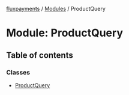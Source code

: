 [fluxpayments](../README.md) / [Modules](../modules.md) / ProductQuery

# Module: ProductQuery

## Table of contents

### Classes

- [ProductQuery](../classes/ProductQuery.ProductQuery.md)
